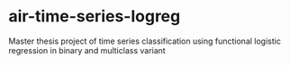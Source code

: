 # air-time-series-logreg
Master thesis project of time series classification using functional logistic regression in binary and multiclass variant

